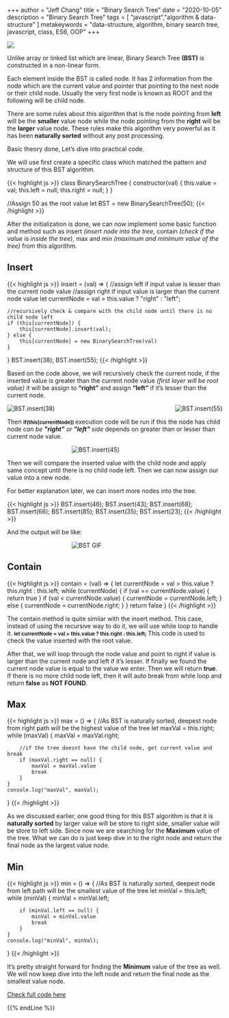 +++
author = "Jeff Chang"
title = "Binary Search Tree"
date = "2020-10-05"
description = "Binary Search Tree"
tags = [
    "javascript","algorithm & data-structure"
]
metakeywords = "data-structure, algorithm, binary search tree, javascript, class, ES6, OOP"
+++

<img src="/images/tree.jpg" style="max-width:80%; display:block">

Unlike array or linked list which are linear, Binary Search Tree **(BST)** is constructed in a non-linear form.

Each element inside the BST is called node. It has 2 information from the node which are the current value and pointer that pointing to the next node or their child node. Usually the very first node is known as ROOT and the following will be child node. 

There are some rules about this algorithm that is the node pointing from **left** will be the **smaller** value node while the node pointing from the **right** will be the **larger** value node. These rules make this algorithm very powerful as it has been **naturally sorted** without any post processing. 

Basic theory done, Let’s dive into practical code.

We will use first create a specific class which matched the pattern and structure of this BST algorithm.

{{< highlight js >}}
class BinarySearchTree {
    constructor(val) {
        this.value = val;
        this.left = null;
        this.right = null;
    }
}

//Assign 50 as the root value
let BST = new BinarySearchTree(50);
{{< /highlight >}}

After the initialization is done, we can now implement some basic function and method such as insert *(insert node into the tree*, contain *(check if the value is inside the tree)*, max and min *(maximum and minimum value of the tree)* from this algorithm.

## Insert

{{< highlight js >}}
insert = (val) => {
    //assign left if input value is lesser than the current node value
    //assign right if input value is larger than the current node value
    let currentNode = val > this.value ? "right" : "left";

    //recursively check & compare with the child node until there is no child node left
    if (this[currentNode]) {
        this[currentNode].insert(val);
    } else {
        this[currentNode] = new BinarySearchTree(val)
    }
}
BST.insert(38);
BST.insert(55);
{{< /highlight >}}

Based on the code above, we will recursively check the current node, if the inserted value is greater than the current node value *(first layer will be root value)* it will be assign to **“right”** and assign **“left”** if it’s lesser than the current node.

<div style="display:flex; justify-content:space-between; align-items:center">
  <img src="/images/bst_01.JPG" alt="BST.insert(38)" style="max-width:50%; display:block">
  <img src="/images/bst_02.JPG" alt="BST.insert(55)" style="max-width:50%; display:block">
</div>


Then <small> **if(this[currentNode])** </small>execution code will be run if this the node has child node *can be **"right"** or **"left"** side* depends on greater than or lesser than current node value.

<div style="max-width:40%; margin:0 auto">

![BST.insert(45)](/images/bst_03.jpg)

</div>

Then we will compare the inserted value with the child node and apply same concept until there is no child node left. Then we can now assign our value into a new node.

For better explanation later, we can insert more nodes into the tree.

{{< highlight js >}}
BST.insert(46);
BST.insert(43);
BST.insert(68);
BST.insert(66);
BST.insert(85);
BST.insert(35);
BST.insert(23);
{{< /highlight >}}

And the output will be like:

<div style="max-width:40%; margin:0 auto">

![BST GIF](/images/bst_animation.gif)

</div>

## Contain

{{< highlight js >}}
contain = (val) => {
    let currentNode = val > this.value ? this.right : this.left;
    while (currentNode) {
        if (val == currentNode.value) {
            return true
        }
        if (val < currentNode.value) {
            currentNode = currentNode.left;
        } else {
            currentNode = currentNode.right;
        }
    }
    return false
}
{{< /highlight >}}

The contain method is quite similar with the insert method. This case, instead of using the recursive way to do it, we will use while loop to handle it. <small> **let currentNode = val > this.value ? this.right : this.left;** </small> This code is used to check the value inserted with the root value. 

After that, we will loop through the node value and point to right if value is larger than the current node and left if it’s lesser. If finally we found the current node value is equal to the value we enter. Then we will return **true**. If there is no more child node left, then it will auto break from while loop and return **false** as **NOT FOUND**.

## Max

{{< highlight js >}}
max = () => {
    //As BST is naturally sorted, deepest node from right path will be the highest value of the tree
    let maxVal = this.right;
    while (maxVal) {
        maxVal = maxVal.right;

        //if the tree doesnt have the child node, get current value and break
        if (maxVal.right == null) {
            maxVal = maxVal.value
            break
        }
    }
    console.log("maxVal", maxVal);
}
{{< /highlight >}}

As we discussed earlier, one good thing for this BST algorithm is that it is **naturally sorted** by larger value will be store to right side, smaller value will be store to left side. Since now we are searching for the **Maximum** value of the tree. What we can do is just keep dive in to the right node and return the final node as the largest value node.

## Min

{{< highlight js >}}
min = () => {
    //As BST is naturally sorted, deepest node from left path will be the smallest value of the tree
    let minVal = this.left;
    while (minVal) {
        minVal = minVal.left;

        if (minVal.left == null) {
            minVal = minVal.value
            break
        }
    }
    console.log("minVal", minVal);
}
{{< /highlight >}}

It’s pretty straight forward for finding the **Minimum** value of the tree as well. We will now keep dive into the left node and return the final node as the smallest value node.

[Check full code here](https://github.com/Jeffcw96/Binary-Search-Tree)

{{% endLine %}}

<div class="fb-comments" data-href="https://jeffdevslife.com/post/binary-search-tree/" data-numposts="5"  ></div>